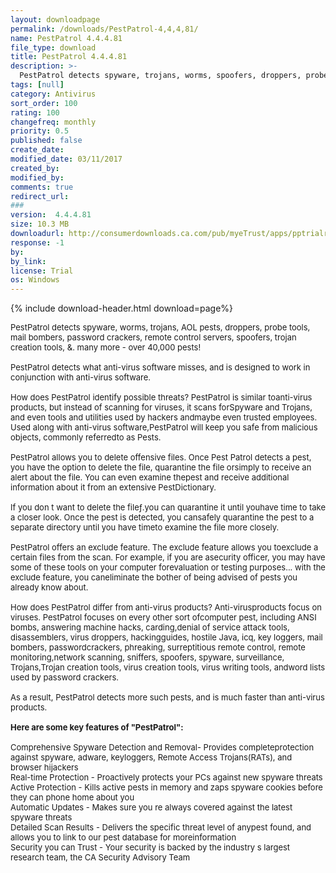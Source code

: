 ```yaml
---
layout: downloadpage
permalink: /downloads/PestPatrol-4,4,4,81/
name: PestPatrol 4.4.4.81
file_type: download
title: PestPatrol 4.4.4.81
description: >-
  PestPatrol detects spyware, trojans, worms, spoofers, droppers, probe tools, mail bombers,etc
tags: [null]
category: Antivirus
sort_order: 100
rating: 100
changefreq: monthly
priority: 0.5
published: false
create_date: 
modified_date: 03/11/2017
created_by: 
modified_by: 
comments: true
redirect_url: 
### 
version:  4.4.4.81
size: 10.3 MB
downloadurl: http://consumerdownloads.ca.com/pub/myeTrust/apps/pptrialr8.exe
response: -1
by: 
by_link: 
license: Trial 
os: Windows
---
```


{% include download-header.html download=page%}

<p style="fix-download-text !important">
<p><font size="2"><p>PestPatrol detects spyware, worms, trojans, AOL pests, droppers, probe tools, mail bombers, password crackers, remote control servers</a>, spoofers, trojan creation tools, &amp;. many more - over 40,000 pests!<br />
<br />
PestPatrol detects what anti-virus software misses, and is designed to work in conjunction with anti-virus software.<br />
<br />
How does PestPatrol identify possible threats? PestPatrol is similar toanti-virus products, but instead of scanning for viruses, it scans forSpyware and Trojans, and even tools and utilities used by hackers andmaybe even trusted employees. Used along with anti-virus software,PestPatrol will keep you safe from malicious objects, commonly referredto as Pests. <br />
<br />
PestPatrol allows you to delete offensive files. Once Pest Patrol detects a pest, you have the option to delete the file, quarantine the file orsimply to receive an alert about the file. You can even examine thepest and receive additional information about it from an extensive PestDictionary.<br />
<br />
If you don t want to delete the fileƒ.you can quarantine it until youhave time to take a closer look. Once the pest is detected, you cansafely quarantine the pest to a separate directory until you have timeto examine the file more closely.<br />
<br />
PestPatrol offers an exclude feature. The exclude feature allows you toexclude a certain files from the scan. For example, if you are asecurity officer, you may have some of these tools on your computer forevaluation or testing purposes... with the exclude feature, you caneliminate the bother of being advised of pests you already know about.<br />
<br />
How does PestPatrol differ from anti-virus products? Anti-virusproducts focus on viruses. PestPatrol focuses on every other sort ofcomputer pest, including ANSI bombs, answering machine hacks, carding,denial of service attack tools, disassemblers, virus droppers, hackingguides, hostile Java, icq, key loggers, mail bombers, passwordcrackers, phreaking, surreptitious remote control, remote monitoring,network scanning, sniffers, spoofers, spyware, surveillance, Trojans,Trojan creation tools, virus creation tools, virus writing tools, andword lists used by password crackers. <br />
<br />
As a result, PestPatrol detects more such pests, and is much faster than anti-virus products.<br />
<br />
<span><strong>Here are some key features of "PestPatrol":</strong></span><br />
<br />
Comprehensive Spyware Detection and Removal- Provides completeprotection against spyware, adware, keyloggers, Remote Access Trojans(RATs), and browser hijackers <br />
Real-time Protection - Proactively protects your PCs against new spyware threats <br />
Active Protection - Kills active pests in memory</a> and zaps spyware cookies before they can phone home about you <br />
Automatic Updates - Makes sure you re always covered against the latest spyware threats <br />
Detailed Scan Results - Delivers the specific threat level of anypest found, and allows you to link to our pest database for moreinformation <br />
Security you can Trust - Your security is backed by the industry s largest research team, the CA Security Advisory Team</p></p></p>
